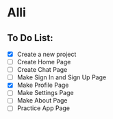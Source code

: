 # Alli

## To Do List:

- [X] Create a new project
- [ ] Create Home Page
- [ ] Create Chat Page
- [ ] Make Sign In and Sign Up Page
- [X] Make Profile Page
- [ ] Make Settings Page
- [ ] Make About Page
- [ ] Practice App Page

<!-- ? Add sub-todos for the todo you are working on!  -->